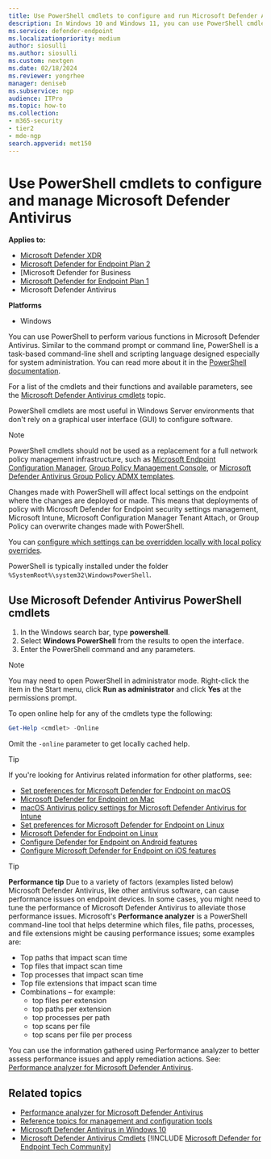 ```yaml
---
title: Use PowerShell cmdlets to configure and run Microsoft Defender Antivirus
description: In Windows 10 and Windows 11, you can use PowerShell cmdlets to run scans, update Security intelligence, and change settings in Microsoft Defender Antivirus.
ms.service: defender-endpoint
ms.localizationpriority: medium
author: siosulli
ms.author: siosulli
ms.custom: nextgen
ms.date: 02/18/2024
ms.reviewer: yongrhee
manager: deniseb
ms.subservice: ngp
audience: ITPro
ms.topic: how-to
ms.collection: 
- m365-security
- tier2
- mde-ngp
search.appverid: met150
---
```


# Use PowerShell cmdlets to configure and manage Microsoft Defender Antivirus

**Applies to:**
- [Microsoft Defender XDR](https://go.microsoft.com/fwlink/?linkid=2118804)
- [Microsoft Defender for Endpoint Plan 2](https://go.microsoft.com/fwlink/p/?linkid=2154037)
- [Microsoft Defender for Business
- [Microsoft Defender for Endpoint Plan 1](https://go.microsoft.com/fwlink/?linkid=2154037)
- Microsoft Defender Antivirus

**Platforms**
- Windows

You can use PowerShell to perform various functions in Microsoft Defender Antivirus. Similar to the command prompt or command line, PowerShell is a task-based command-line shell and scripting language designed especially for system administration. You can read more about it in the [PowerShell documentation](/powershell/scripting/overview).

For a list of the cmdlets and their functions and available parameters, see the [Microsoft Defender Antivirus cmdlets](/powershell/module/defender) topic.

PowerShell cmdlets are most useful in Windows Server environments that don't rely on a graphical user interface (GUI) to configure software.

> [!NOTE]
> PowerShell cmdlets should not be used as a replacement for a full network policy management infrastructure, such as [Microsoft Endpoint Configuration Manager](/configmgr), [Group Policy Management Console](use-group-policy-microsoft-defender-antivirus.md), or [Microsoft Defender Antivirus Group Policy ADMX templates](/troubleshoot/windows-client/group-policy/create-and-manage-central-store).

Changes made with PowerShell will affect local settings on the endpoint where the changes are deployed or made. This means that deployments of policy with Microsoft Defender for Endpoint security settings management, Microsoft Intune, Microsoft Configuration Manager Tenant Attach, or Group Policy can overwrite changes made with PowerShell.

You can [configure which settings can be overridden locally with local policy overrides](configure-local-policy-overrides-microsoft-defender-antivirus.md).

PowerShell is typically installed under the folder `%SystemRoot%\system32\WindowsPowerShell`.

## Use Microsoft Defender Antivirus PowerShell cmdlets

1. In the Windows search bar, type **powershell**.
2. Select **Windows PowerShell** from the results to open the interface.
3. Enter the PowerShell command and any parameters.

> [!NOTE]
> You may need to open PowerShell in administrator mode. Right-click the item in the Start menu, click **Run as administrator** and click **Yes** at the permissions prompt.

To open online help for any of the cmdlets type the following:

```PowerShell
Get-Help <cmdlet> -Online
```

Omit the `-online` parameter to get locally cached help.

> [!TIP]
> If you're looking for Antivirus related information for other platforms, see:
> - [Set preferences for Microsoft Defender for Endpoint on macOS](mac-preferences.md)
> - [Microsoft Defender for Endpoint on Mac](microsoft-defender-endpoint-mac.md)
> - [macOS Antivirus policy settings for Microsoft Defender Antivirus for Intune](/mem/intune/protect/antivirus-microsoft-defender-settings-macos)
> - [Set preferences for Microsoft Defender for Endpoint on Linux](linux-preferences.md)
> - [Microsoft Defender for Endpoint on Linux](microsoft-defender-endpoint-linux.md)
> - [Configure Defender for Endpoint on Android features](android-configure.md)
> - [Configure Microsoft Defender for Endpoint on iOS features](ios-configure-features.md)

> [!TIP]
> **Performance tip** Due to a variety of factors (examples listed below) Microsoft Defender Antivirus, like other antivirus software, can cause performance issues on endpoint devices. In some cases, you might need to tune the performance of Microsoft Defender Antivirus to alleviate those performance issues. Microsoft's **Performance analyzer** is a PowerShell command-line tool that helps determine which files, file paths, processes, and file extensions might be causing performance issues; some examples are:
>
> - Top paths that impact scan time
> - Top files that impact scan time
> - Top processes that impact scan time
> - Top file extensions that impact scan time
> - Combinations – for example:
>   - top files per extension
>   - top paths per extension
>   - top processes per path
>   - top scans per file
>   - top scans per file per process
>
> You can use the information gathered using Performance analyzer to better assess performance issues and apply remediation actions. 
> See: [Performance analyzer for Microsoft Defender Antivirus](tune-performance-defender-antivirus.md).

## Related topics

- [Performance analyzer for Microsoft Defender Antivirus](tune-performance-defender-antivirus.md)
- [Reference topics for management and configuration tools](configuration-management-reference-microsoft-defender-antivirus.md)
- [Microsoft Defender Antivirus in Windows 10](microsoft-defender-antivirus-windows.md)
- [Microsoft Defender Antivirus Cmdlets](/powershell/module/defender)
[!INCLUDE [Microsoft Defender for Endpoint Tech Community](../includes/defender-mde-techcommunity.md)]
